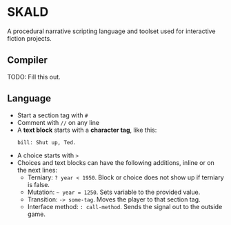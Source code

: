 # SKALD
A procedural narrative scripting language and toolset used for interactive fiction projects.

## Compiler

TODO: Fill this out.

## Language

- Start a section tag with `#`
- Comment with `//` on any line
- A **text block** starts with a **character tag**, like this:
  ```
  bill: Shut up, Ted.
  ```
- A choice starts with `>`
- Choices and text blocks can have the following additions, inline or on the next lines:
    - Terniary: `? year < 1950`. Block or choice does not show up if terniary is false.
    - Mutation: `~ year = 1250`. Sets variable to the provided value.
    - Transition: `-> some-tag`. Moves the player to that section tag.
    - Interface method: `: call-method`. Sends the signal out to the outside game.